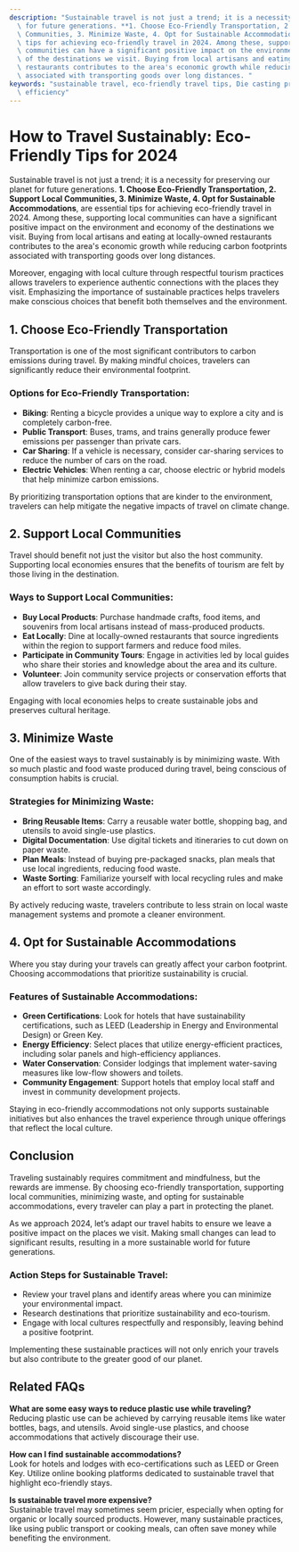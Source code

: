 ```yaml
---
description: "Sustainable travel is not just a trend; it is a necessity for preserving our planet\
  \ for future generations. **1. Choose Eco-Friendly Transportation, 2. Support Local\
  \ Communities, 3. Minimize Waste, 4. Opt for Sustainable Accommodations**, are essential\
  \ tips for achieving eco-friendly travel in 2024. Among these, supporting local\
  \ communities can have a significant positive impact on the environment and economy\
  \ of the destinations we visit. Buying from local artisans and eating at locally-owned\
  \ restaurants contributes to the area's economic growth while reducing carbon footprints\
  \ associated with transporting goods over long distances. "
keywords: "sustainable travel, eco-friendly travel tips, Die casting process, Heat dissipation\
  \ efficiency"
---
```

# How to Travel Sustainably: Eco-Friendly Tips for 2024

Sustainable travel is not just a trend; it is a necessity for preserving our planet for future generations. **1. Choose Eco-Friendly Transportation, 2. Support Local Communities, 3. Minimize Waste, 4. Opt for Sustainable Accommodations**, are essential tips for achieving eco-friendly travel in 2024. Among these, supporting local communities can have a significant positive impact on the environment and economy of the destinations we visit. Buying from local artisans and eating at locally-owned restaurants contributes to the area's economic growth while reducing carbon footprints associated with transporting goods over long distances. 

Moreover, engaging with local culture through respectful tourism practices allows travelers to experience authentic connections with the places they visit. Emphasizing the importance of sustainable practices helps travelers make conscious choices that benefit both themselves and the environment.

## 1. Choose Eco-Friendly Transportation

Transportation is one of the most significant contributors to carbon emissions during travel. By making mindful choices, travelers can significantly reduce their environmental footprint.

### Options for Eco-Friendly Transportation:

- **Biking**: Renting a bicycle provides a unique way to explore a city and is completely carbon-free.
- **Public Transport**: Buses, trams, and trains generally produce fewer emissions per passenger than private cars.
- **Car Sharing**: If a vehicle is necessary, consider car-sharing services to reduce the number of cars on the road.
- **Electric Vehicles**: When renting a car, choose electric or hybrid models that help minimize carbon emissions.

By prioritizing transportation options that are kinder to the environment, travelers can help mitigate the negative impacts of travel on climate change.

## 2. Support Local Communities

Travel should benefit not just the visitor but also the host community. Supporting local economies ensures that the benefits of tourism are felt by those living in the destination.

### Ways to Support Local Communities:

- **Buy Local Products**: Purchase handmade crafts, food items, and souvenirs from local artisans instead of mass-produced products.
- **Eat Locally**: Dine at locally-owned restaurants that source ingredients within the region to support farmers and reduce food miles.
- **Participate in Community Tours**: Engage in activities led by local guides who share their stories and knowledge about the area and its culture.
- **Volunteer**: Join community service projects or conservation efforts that allow travelers to give back during their stay.

Engaging with local economies helps to create sustainable jobs and preserves cultural heritage.

## 3. Minimize Waste

One of the easiest ways to travel sustainably is by minimizing waste. With so much plastic and food waste produced during travel, being conscious of consumption habits is crucial.

### Strategies for Minimizing Waste:

- **Bring Reusable Items**: Carry a reusable water bottle, shopping bag, and utensils to avoid single-use plastics.
- **Digital Documentation**: Use digital tickets and itineraries to cut down on paper waste.
- **Plan Meals**: Instead of buying pre-packaged snacks, plan meals that use local ingredients, reducing food waste.
- **Waste Sorting**: Familiarize yourself with local recycling rules and make an effort to sort waste accordingly.

By actively reducing waste, travelers contribute to less strain on local waste management systems and promote a cleaner environment.

## 4. Opt for Sustainable Accommodations

Where you stay during your travels can greatly affect your carbon footprint. Choosing accommodations that prioritize sustainability is crucial.

### Features of Sustainable Accommodations:

- **Green Certifications**: Look for hotels that have sustainability certifications, such as LEED (Leadership in Energy and Environmental Design) or Green Key.
- **Energy Efficiency**: Select places that utilize energy-efficient practices, including solar panels and high-efficiency appliances.
- **Water Conservation**: Consider lodgings that implement water-saving measures like low-flow showers and toilets.
- **Community Engagement**: Support hotels that employ local staff and invest in community development projects.

Staying in eco-friendly accommodations not only supports sustainable initiatives but also enhances the travel experience through unique offerings that reflect the local culture.

## Conclusion

Traveling sustainably requires commitment and mindfulness, but the rewards are immense. By choosing eco-friendly transportation, supporting local communities, minimizing waste, and opting for sustainable accommodations, every traveler can play a part in protecting the planet. 

As we approach 2024, let’s adapt our travel habits to ensure we leave a positive impact on the places we visit. Making small changes can lead to significant results, resulting in a more sustainable world for future generations.

### Action Steps for Sustainable Travel:

- Review your travel plans and identify areas where you can minimize your environmental impact.
- Research destinations that prioritize sustainability and eco-tourism.
- Engage with local cultures respectfully and responsibly, leaving behind a positive footprint.

Implementing these sustainable practices will not only enrich your travels but also contribute to the greater good of our planet. 

## Related FAQs

**What are some easy ways to reduce plastic use while traveling?**  
Reducing plastic use can be achieved by carrying reusable items like water bottles, bags, and utensils. Avoid single-use plastics, and choose accommodations that actively discourage their use.

**How can I find sustainable accommodations?**  
Look for hotels and lodges with eco-certifications such as LEED or Green Key. Utilize online booking platforms dedicated to sustainable travel that highlight eco-friendly stays.

**Is sustainable travel more expensive?**  
Sustainable travel may sometimes seem pricier, especially when opting for organic or locally sourced products. However, many sustainable practices, like using public transport or cooking meals, can often save money while benefiting the environment.

